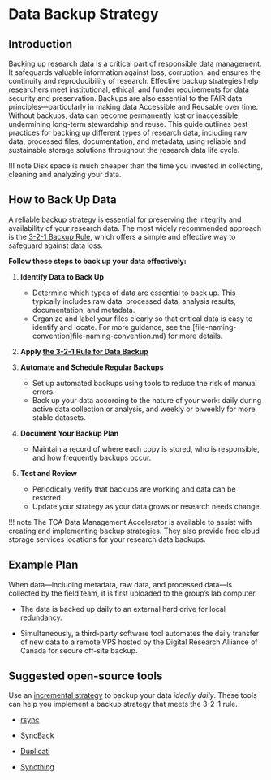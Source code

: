 # Data Backup Strategy

## Introduction

Backing up research data is a critical part of responsible data management. It safeguards valuable information against loss, corruption, and ensures the continuity and reproducibility of research. Effective backup strategies help researchers meet institutional, ethical, and funder requirements for data security and preservation. Backups are also essential to the FAIR data principles—particularly in making data Accessible and Reusable over time. Without backups, data can become permanently lost or inaccessible, undermining long-term stewardship and reuse. This guide outlines best practices for backing up different types of research data, including raw data, processed files, documentation, and metadata, using reliable and sustainable storage solutions throughout the research data life cycle.

<!-- prettier-ignore -->
!!! note
    Disk space is much cheaper than the time you invested in collecting, cleaning and analyzing your data.

## How to Back Up Data

A reliable backup strategy is essential for preserving the integrity and availability of your research data. The most widely recommended approach is the [3-2-1 Backup Rule](the-3-2-1-rule.md), which offers a simple and effective way to safeguard against data loss.

**Follow these steps to back up your data effectively:**

1.  **Identify Data to Back Up**

    - Determine which types of data are essential to back up. This typically includes raw data, processed data, analysis results, documentation, and metadata.
    - Organize and label your files clearly so that critical data is easy to identify and locate. For more guidance, see the [file-naming-convention]file-naming-convention.md) for more details.

2.  **Apply [the 3-2-1 Rule for Data Backup](the-3-2-1-rule.md)**

3.  **Automate and Schedule Regular Backups**

    - Set up automated backups using tools to reduce the risk of manual errors.
    - Back up your data according to the nature of your work: daily during active data collection or analysis, and weekly or biweekly for more stable datasets.

4.  **Document Your Backup Plan**

    - Maintain a record of where each copy is stored, who is responsible, and how frequently backups occur.

5.  **Test and Review**

    - Periodically verify that backups are working and data can be restored.
    - Update your strategy as your data grows or research needs change.

<!-- prettier-ignore -->
!!! note
    The TCA Data Management Accelerator is available to assist with creating and implementing backup strategies. They also provide free cloud storage services locations for your research data backups.

## Example Plan

When data—including metadata, raw data, and processed data—is collected by the field team, it is first uploaded to the group’s lab computer.

- The data is backed up daily to an external hard drive for local redundancy.

- Simultaneously, a third-party software tool automates the daily transfer of new data to a remote VPS hosted by the Digital Research Alliance of Canada for secure off-site backup.

## Suggested open-source tools

Use an [incremental strategy](https://en.wikipedia.org/wiki/Incremental_backup) to backup your data _ideally daily_. These tools can help you implement a backup strategy that meets the 3-2-1 rule.

- [rsync](https://fr.wikipedia.org/wiki/Rsync)

- [SyncBack](https://www.2brightsparks.com/syncback/syncback-hub.html)

- [Duplicati](https://www.duplicati.com/)

- [Syncthing](https://syncthing.net/)
